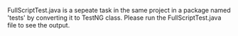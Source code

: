 FullScriptTest.java  is a sepeate task in the same project in a package named 'tests' by converting it to TestNG class. Please run the FullScriptTest.java file to see the output.
